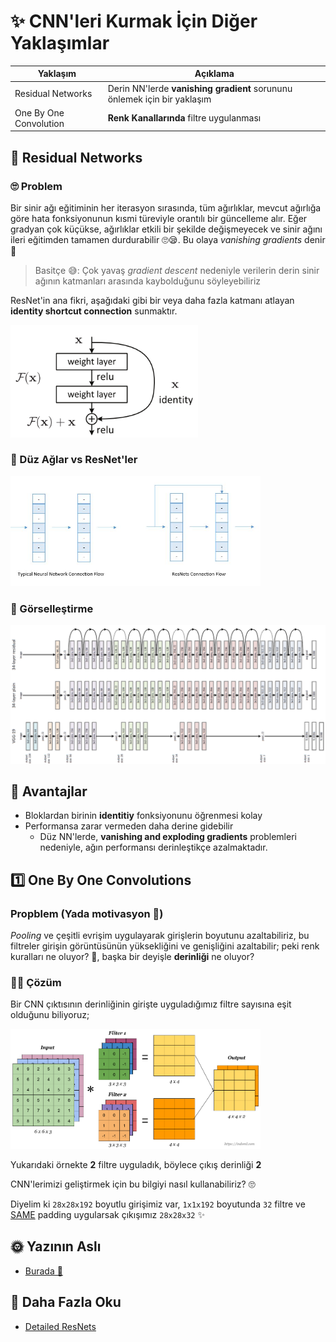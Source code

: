 # ✨ CNN'leri Kurmak İçin Diğer Yaklaşımlar 
| Yaklaşım   | Açıklama      |
| ---------- |---------------|
| Residual Networks | Derin NN'lerde **vanishing gradient** sorununu önlemek için bir yaklaşım |
| One By One Convolution | **Renk Kanallarında** filtre uygulanması |

## 🔄 Residual Networks
### 🙄 Problem 
Bir sinir ağı eğitiminin her iterasyon sırasında, tüm ağırlıklar, mevcut ağırlığa göre hata fonksiyonunun kısmi türeviyle orantılı bir güncelleme alır.
Eğer gradyan çok küçükse, ağırlıklar etkili bir şekilde değişmeyecek ve sinir ağını ileri eğitimden tamamen durdurabilir 🙄😪. Bu olaya _vanishing gradients_ denir 🙁

> Basitçe 😅: Çok yavaş _gradient descent_ nedeniyle verilerin derin sinir ağının katmanları arasında kaybolduğunu söyleyebiliriz

ResNet'in ana fikri, aşağıdaki gibi bir veya daha fazla katmanı atlayan **identity shortcut connection** sunmaktır.

<img src="../res/ResNetConcept.png" width="300"  />

### 🙌 Düz Ağlar vs ResNet'ler
<img src="../res/PlainVsRes.jpg" width="400"  />

### 👀 Görselleştirme
<img src="../res/ResNetVisualization.png" width="600"  />

## 🤗 Avantajlar
- Bloklardan birinin **identitiy** fonksiyonunu öğrenmesi kolay
- Performansa zarar vermeden daha derine gidebilir 
  - Düz NN'lerde, **vanishing and exploding gradients** problemleri nedeniyle, ağın performansı derinleştikçe azalmaktadır. 

## 1️⃣ One By One Convolutions
### Propblem (Yada motivasyon 🤔)
_Pooling_ ve çeşitli evrişim uygulayarak girişlerin boyutunu azaltabiliriz, bu filtreler girişin görüntüsünün yüksekliğini ve genişliğini azaltabilir; peki renk kuralları ne oluyor? 🌈, başka bir deyişle **derinliği** ne oluyor?

### 🤸‍♀️ Çözüm
Bir CNN çıktısının derinliğinin girişte uyguladığımız filtre sayısına eşit olduğunu biliyoruz;

<img src="../res/ConvMulti.png" width="400"  />

Yukarıdaki örnekte **2** filtre uyguladık, böylece çıkış derinliği **2**

CNN'lerimizi geliştirmek için bu bilgiyi nasıl kullanabiliriz? 🙄

Diyelim ki `28x28x192` boyutlu girişimiz var, `1x1x192` boyutunda `32` filtre ve [SAME](./1-GenelKavramlar-P2.md#same-convolutions) padding uygularsak çıkışımız `28x28x32` ✨

## 🌞 Yazının Aslı
- [Burada 🐾](https://dl.asmaamir.com/3-cnnconcepts/4-otherapproaches)

## 🧐 Daha Fazla Oku
- [Detailed ResNets](https://engmrk.com/residual-networks-resnets/)